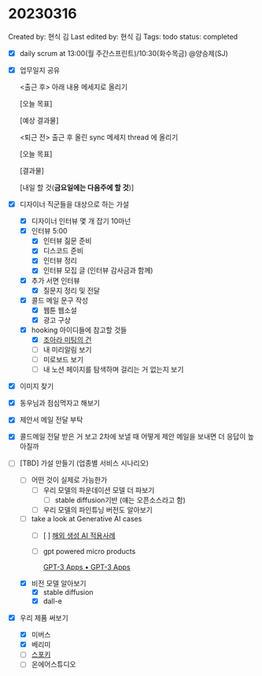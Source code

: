 # 20230316

Created by: 현식 김
Last edited by: 현식 김
Tags: todo
status: completed

- [x]  daily scrum at 13:00(월 주간스프린트)/10:30(화수목금)  @양승제(SJ)
- [x]  업무일지 공유
    
    <출근 후> 아래 내용 메세지로 올리기
    
    [오늘 목표]
    
    [예상 결과물]
    
    <퇴근 전> 출근 후 올린 sync 메세지 thread 에 올리기
    
    [오늘 목표]
    
    [결과물]
    
    [내일 할 것(**금요일에는 다음주에 할 것**)]
    
- [x]  디자이너 직군들을 대상으로 하는 가설
    - [x]  디자이너 인터뷰 몇 개 잡기 10마넌
    - [x]  인터뷰 5:00
        - [x]  인터뷰 짊문 준비
        - [x]  디스코드 준비
        - [x]  인터뷰 정리
        - [x]  인터뷰 모집 글 (인터뷰 감사금과 함께)
    - [x]  추가 서면 인터뷰
        - [x]  질문지 정리 및 전달
    - [x]  콜드 메일 문구 작성
        - [x]  웹툰 웹소설
        - [x]  광고 구상
    - [x]  hooking 아이디들에 참고할 것들
        - [x]  [조아라 미팅의 건](20230309%20%E1%84%8C%E1%85%A9%E1%84%8B%E1%85%A1%E1%84%85%E1%85%A1%20%E1%84%86%E1%85%B5%E1%84%90%E1%85%B5%E1%86%BC%E1%84%8B%E1%85%B4%20%E1%84%80%E1%85%A5%E1%86%AB%20by%20%E1%84%89%E1%85%B3%E1%86%BC%E1%84%8C%E1%85%A6%E1%84%82%E1%85%B5%E1%86%B7%203e2c874f9a474be8b122ea60e21f311b.md)
        - [ ]  내 미리알림 보기
        - [ ]  미로보드 보기
        - [ ]  내 노션 페이지를 탐색하며 걸리는 거 없는지 보기
- [x]  이미지 찾기
- [x]  동우님과 점심먹자고 해보기
- [x]  제안서 메일 전달 부탁
- [x]  콜드메일 전달 받은 거 보고 2차에 보낼 때 어떻게 제안 메일을 보내면 더 응답이 높아질까
- [ ]  [TBD] 가설 만들기 (업종별 서비스 시나리오)
    - [ ]  어떤 것이 실제로 가능한가
        - [ ]  우리 모델의 파운데이션 모델 더 파보기
            - [ ]  stable diffusion기반 (얘는 오픈소스라고 함)
        - [ ]  우리 모델의 파인튜닝 버전도 알아보기
    - [ ]  take a look at Generative AI cases
        - [ ]  [ ] [해외 생성 AI 적용사례](https://www.notion.so/AI-fc66f14a19f3421a8564c616513692ac?pvs=21)
        - [ ]  gpt powered micro products
            
            [GPT-3 Apps • GPT-3 Apps](https://gpt-apps.com/)
            
    - [x]  비전 모델 알아보기
        - [x]  stable diffusion
        - [x]  dall-e
- [x]  우리 제품 써보기
    - [x]  미버스
    - [x]  베리미
    - [ ]  [스포키](https://mirakle.mk.co.kr/view.php?year=2023&no=183347)
    - [ ]  온에어스튜디오